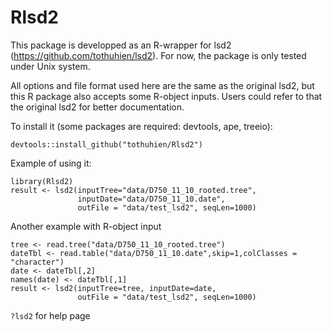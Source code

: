 # Rlsd2
This package is developped as an R-wrapper for lsd2 (https://github.com/tothuhien/lsd2).
For now, the package is only tested under Unix system.

All options and file format used here are the same as the original lsd2, but this R package also accepts some R-object inputs. Users could refer to that the original lsd2 for better documentation.

To install it (some packages are required: devtools, ape, treeio): 

    devtools::install_github("tothuhien/Rlsd2")

Example of using it:

    library(Rlsd2)
    result <- lsd2(inputTree="data/D750_11_10_rooted.tree", 
                   inputDate="data/D750_11_10.date", 
                   outFile = "data/test_lsd2", seqLen=1000)
                 
Another example with R-object input

    tree <- read.tree("data/D750_11_10_rooted.tree")
    dateTbl <- read.table("data/D750_11_10.date",skip=1,colClasses = "character")
    date <- dateTbl[,2]
    names(date) <- dateTbl[,1]
    result <- lsd2(inputTree=tree, inputDate=date, 
                   outFile = "data/test_lsd2", seqLen=1000)

`?lsd2` for help page

